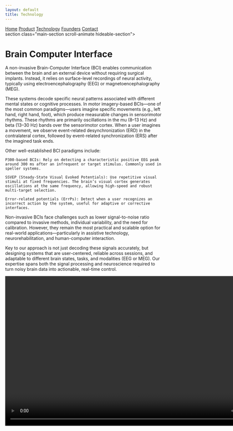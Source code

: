 ```yaml
---
layout: default
title: Technology
---
```


<div class="background">
  <div class="nav-links">
    <a href="{{ site.baseurl }}/index_en.html">Home</a>
    <a href="{{ site.baseurl }}/about_en.html">Product</a>
    <a href="{{ site.baseurl }}/projects_en.html">Technology</a>
    <a href="{{ site.baseurl }}/gallery_en.html">Founders</a>
    <a href="{{ site.baseurl }}/contact_en.html">Contact</a>
  </div>
  section class="main-section scroll-animate hideable-section">
    <h1 class="fancy-text_techno">Brain Computer Interface</h1>
    <p class="big-desc_techno">
      A non-invasive Brain-Computer Interface (BCI) enables communication between the brain and an external device without requiring surgical implants. Instead, it relies on surface-level recordings of neural activity, typically using electroencephalography (EEG) or magnetoencephalography (MEG).

These systems decode specific neural patterns associated with different mental states or cognitive processes. In motor imagery-based BCIs—one of the most common paradigms—users imagine specific movements (e.g., left hand, right hand, foot), which produce measurable changes in sensorimotor rhythms. These rhythms are primarily oscillations in the mu (8–13 Hz) and beta (13–30 Hz) bands over the sensorimotor cortex. When a user imagines a movement, we observe event-related desynchronization (ERD) in the contralateral cortex, followed by event-related synchronization (ERS) after the imagined task ends.

Other well-established BCI paradigms include:

    P300-based BCIs: Rely on detecting a characteristic positive EEG peak around 300 ms after an infrequent or target stimulus. Commonly used in speller systems.

    SSVEP (Steady-State Visual Evoked Potentials): Use repetitive visual stimuli at fixed frequencies. The brain’s visual cortex generates oscillations at the same frequency, allowing high-speed and robust multi-target selection.

    Error-related potentials (ErrPs): Detect when a user recognizes an incorrect action by the system, useful for adaptive or corrective interfaces.

Non-invasive BCIs face challenges such as lower signal-to-noise ratio compared to invasive methods, individual variability, and the need for calibration. However, they remain the most practical and scalable option for real-world applications—particularly in assistive technology, neurorehabilitation, and human-computer interaction.

Key to our approach is not just decoding these signals accurately, but designing systems that are user-centered, reliable across sessions, and adaptable to different brain states, tasks, and modalities (EEG or MEG). Our expertise spans both the signal processing and neuroscience required to turn noisy brain data into actionable, real-time control.</p>
    </p>
   </section>

<video src="{{ site.baseurl }}/assets/video/BCI_explication.mp4" type="video/mp4" controls width="854"
  height="480"></video>
</div>
